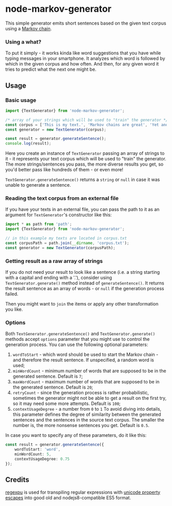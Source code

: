 # node-markov-generator

This simple generator emits short sentences based on the given
text corpus using a [Markov chain](https://en.wikipedia.org/wiki/Markov_chain). 

### Using a what?
To put it simply - it works kinda like word suggestions that you
have while typing messages in your smartphone. It analyzes 
which word is followed by which in the given corpus and how 
often. And then, for any given word it tries to predict what the
next one might be.

## Usage

### Basic usage
```typescript
import {TextGenerator} from 'node-markov-generator';

/* array of your strings which will be used to "train" the generator */
const corpus = ['This is my text.', 'Markov chains are great', 'Yet another string! This is just awesome.'];
const generator = new TextGenerator(corpus);

const result = generator.generateSentence();
console.log(result);
```

Here you create an instance of `TextGenerator` passing an array of strings to it - 
it represents your text corpus which will be used to "train" the generator. The more strings/sentences
you pass, the more diverse results you get, so you'd better pass like hundreds of them - or even more!

`TextGenerator.generateSentence()` returns a `string` or `null` in case it was unable to generate a sentence.

### Reading the text corpus from an external file
If you have your texts in an external file, you can pass the path to it as an argument for
 `TextGenerator`'s constructor like this:
```typescript
import * as path from 'path';
import {TextGenerator} from 'node-markov-generator';

// in this example my texts are located in corpus.txt
const corpusPath = path.join(__dirname, 'corpus.txt');
const generator = new TextGenerator(corpusPath);
```

### Getting result as a raw array of strings
If you do not need your result to look like a sentence (i.e. a string starting with a capital and ending with a '.'),
consider using `TextGenerator.generate()` method instead of `generateSentence()`. It returns
the result sentence as an array of words - or `null` if the generation process failed.

Then you might want to `join` the items or apply any other transformation you like. 

### Options
Both `TextGenerator.generateSentence()` and `TextGenerator.generate()` methods accept `options`
parameter that you might use to control the generation process.
You can use the following optional parameters:

1. `wordToStart` - which word should be used to start the Markov chain - and therefore 
the result sentence. If unspecified, a random word is used; 
2. `minWordCount` - minimum number of words that are supposed to be in 
the generated sentence. Default is `7`;
3. `maxWordCount` - maximum number of words that are supposed to be in
the generated sentence. Default is `20`;
4. `retryCount` - since the generation process is rather probabilistic,
sometimes the generator might not be able to get a result on the first try,
so it may need some more attempts. Default is `100`;
5. `contextUsageDegree` - a number from `0` to `1` To avoid diving into details, this
parameter defines the degree of similarity between the generated sentences and
the sentences in the source text corpus. The smaller the number is, the more nonsense
sentences you get. Default is `0.5`.

In case you want to specify any of these parameters, do it like this:
```typescript
const result = generator.generateSentence({
    wordToStart: 'word',
    minWordCount: 5,
    contextUsageDegree: 0.75
});
```

## Credits
[regexpu](https://github.com/mathiasbynens/regexpu) is used for transpiling 
regular expressions with [unicode property escapes](https://github.com/tc39/proposal-regexp-unicode-property-escapes) 
into good old and nodejs8-compatible ES5 format.
